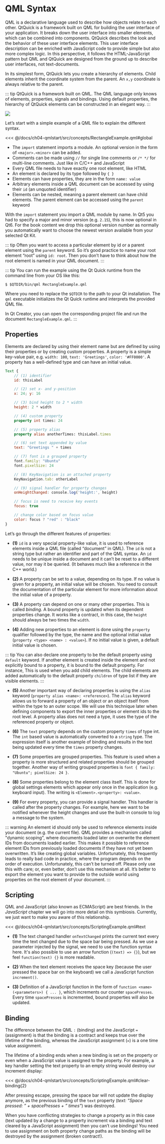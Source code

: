 # QML Syntax

QML is a declarative language used to describe how objects relate to each other. QtQuick is a framework built on QML for building the user interface of your application. It breaks down the user interface into smaller elements, which can be combined into components. QtQuick describes the look and the behavior of these user interface elements. This user interface description can be enriched with JavaScript code to provide simple but also more complex logic. In this perspective, it follows the HTML-JavaScript pattern but QML and QtQuick are designed from the ground up to describe user interfaces, not text-documents.

In its simplest form, QtQuick lets you create a hierarchy of elements. Child elements inherit the coordinate system from the parent. An `x,y` coordinate is always relative to the parent.

::: tip
QtQuick is a framework built on QML. The QML language only knows of elements, properties, signals and bindings. Using default properties, the hierarchy of QtQuick elements can be constructed in an elegant way.
:::

![](./assets/scene.png)

Let’s start with a simple example of a QML file to explain the different syntax.

<<< @/docs/ch04-qmlstart/src/concepts/RectangleExample.qml#global

* The `import` statement imports a module. An optional version in the form of `<major>.<minor>` can be added.
* Comments can be made using `//` for single line comments or `/* */` for multi-line comments. Just like in C/C++ and JavaScript
* Every QML file needs to have exactly one root element, like HTML
* An element is declared by its type followed by `{ }`
* Elements can have properties, they are in the form `name: value`
* Arbitrary elements inside a QML document can be accessed by using their `id` (an unquoted identifier)
* Elements can be nested, meaning a parent element can have child elements. The parent element can be accessed using the `parent` keyword

With the `import` statement you import a QML module by name. In Qt5 you had to specify a major and minor version (e.g. `2.15`), this is now optional in Qt6. For the book content we drop this optional version number as normally you automatically want to choose the newest version available from your selected Qt Kit.

::: tip
Often you want to access a particular element by id or a parent element using the `parent` keyword. So it’s good practice to name your root element “root” using `id: root`. Then you don’t have to think about how the root element is named in your QML document.
:::

::: tip
You can run the example using the Qt Quick runtime from the command line from your OS like this:

    $ $QTDIR/bin/qml RectangleExample.qml

Where you need to replace the `$QTDIR` to the path to your Qt installation. The `qml` executable initializes the Qt Quick runtime and interprets the provided QML file.

In Qt Creator, you can open the corresponding project file and run the document  `RectangleExample.qml`.
:::

## Properties

Elements are declared by using their element name but are defined by using their properties or by creating custom properties. A property is a simple key-value pair, e.g. `width: 100`, `text: 'Greetings'`, `color: '#FF0000'`. A property has a well-defined type and can have an initial value.

```qml
Text {
    // (1) identifier
    id: thisLabel

    // (2) set x- and y-position
    x: 24; y: 16

    // (3) bind height to 2 * width
    height: 2 * width

    // (4) custom property
    property int times: 24

    // (5) property alias
    property alias anotherTimes: thisLabel.times

    // (6) set text appended by value
    text: "Greetings " + times

    // (7) font is a grouped property
    font.family: "Ubuntu"
    font.pixelSize: 24

    // (8) KeyNavigation is an attached property
    KeyNavigation.tab: otherLabel

    // (9) signal handler for property changes
    onHeightChanged: console.log('height:', height)

    // focus is need to receive key events
    focus: true

    // change color based on focus value
    color: focus ? "red" : "black"
}
```

Let’s go through the different features of properties:


* **(1)** `id` is a very special property-like value, it is used to reference elements inside a QML file (called “document” in QML). The `id` is not a string type but rather an identifier and part of the QML syntax. An `id` needs to be unique inside a document and it can’t be reset to a different value, nor may it be queried. (It behaves much like a reference in the C++ world.)

* **(2)** A property can be set to a value, depending on its type. If no value is given for a property, an initial value will be chosen. You need to consult the documentation of the particular element for more information about the initial value of a property.

* **(3)** A property can depend on one or many other properties. This is called *binding*. A bound property is updated when its dependent properties change. It works like a contract, in this case, the `height` should always be two times the `width`.

* **(4)** Adding new properties to an element is done using the `property` qualifier followed by the type, the name and the optional initial value (`property <type> <name> : <value>`). If no initial value is given, a default initial value is chosen.

::: tip
You can also declare one property to be the default property using `default` keyword. If another element is created inside the element and not explicitly bound to a property, it is bound to the default property. For instance, This is used when you add child elements. The child elements are added automatically to the default property `children` of type list if they are visible elements.
:::

* **(5)** Another important way of declaring properties is using the `alias` keyword (`property alias <name>: <reference>`). The `alias` keyword allows us to forward a property of an object or an object itself from within the type to an outer scope. We will use this technique later when defining components to export the inner properties or element ids to the root level. A property alias does not need a type, it uses the type of the referenced property or object.

* **(6)** The `text` property depends on the custom property `times` of type int. The `int` based value is automatically converted to a `string` type. The expression itself is another example of binding and results in the text being updated every time the `times` property changes.


* **(7)** Some properties are grouped properties. This feature is used when a property is more structured and related properties should be grouped together. Another way of writing grouped properties is `font { family: "Ubuntu"; pixelSize: 24 }`.


* **(8)** Some properties belong to the element class itself. This is done for global settings elements which appear only once in the application (e.g. keyboard input). The writing is `<Element>.<property>: <value>`.


* **(9)** For every property, you can provide a signal handler. This handler is called after the property changes. For example, here we want to be notified whenever the height changes and use the built-in console to log a message to the system.

::: warning
An element id should only be used to reference elements inside your document (e.g. the current file). QML provides a mechanism called "dynamic scoping", where documents loaded later on overwrite the element IDs from documents loaded earlier. This makes it possible to reference element IDs from previously loaded documents if they have not yet been overwritten. It’s like creating global variables. Unfortunately, this frequently leads to really bad code in practice, where the program depends on the order of execution. Unfortunately, this can’t be turned off. Please only use this with care; or, even better, don’t use this mechanism at all. It’s better to export the element you want to provide to the outside world using properties on the root element of your document.
:::

## Scripting

QML and JavaScript (also known as ECMAScript) are best friends. In the *JavaScript* chapter we will go into more detail on this symbiosis. Currently, we just want to make you aware of this relationship.

<<< @/docs/ch04-qmlstart/src/concepts/ScriptingExample.qml#text

* **(1)** The text changed handler `onTextChanged` prints the current text every time the text changed due to the space bar being pressed. As we use a parameter injected by the signal, we need to use the function syntax here. It's also possible to use an arrow function (`(text) => {}`), but we feel `function(text) {}` is more readable.


* **(2)** When the text element receives the space key (because the user pressed the space bar on the keyboard) we call a JavaScript function `increment()`.


* **(3)** Definition of a JavaScript function in the form of `function <name>(<parameters>) { ... }`, which increments our counter `spacePresses`. Every time `spacePresses` is incremented, bound properties will also be updated.

## Binding

The difference between the QML `:` (binding) and the JavaScript `=` (assignment) is that the binding is a contract and keeps true over the lifetime of the binding, whereas the JavaScript assignment (`=`) is a one time value assignment.

The lifetime of a binding ends when a new binding is set on the property or even when a JavaScript value is assigned to the property. For example, a key handler setting the text property to an empty string would destroy our increment display:

<<< @/docs/ch04-qmlstart/src/concepts/ScriptingExample.qml#clear-binding{2}


After pressing escape, pressing the space bar will not update the display anymore, as the previous binding of the `text` property (*text: “Space pressed: ” + spacePresses + ” times”*) was destroyed.

When you have conflicting strategies to change a property as in this case (text updated by a change to a property increment via a binding and text cleared by a JavaScript assignment) then you can’t use bindings! You need to use assignment on both property change paths as the binding will be destroyed by the assignment (broken contract!).

